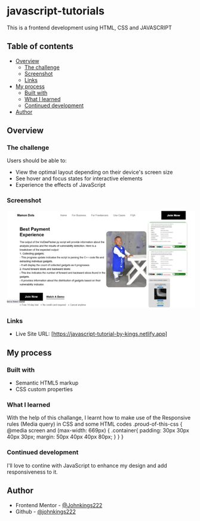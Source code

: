 # javascript-tutorials
This is a frontend development using HTML, CSS and JAVASCRIPT

## Table of contents

- [Overview](#overview)
  - [The challenge](#the-challenge)
  - [Screenshot](#screenshot)
  - [Links](#links)
- [My process](#my-process)
  - [Built with](#built-with)
  - [What I learned](#what-i-learned)
  - [Continued development](#continued-development)
- [Author](#author)

## Overview

### The challenge

Users should be able to:

- View the optimal layout depending on their device's screen size
- See hover and focus states for interactive elements
- Experience the effects of JavaScript

### Screenshot
![](/Image/Screenshot%202023-06-30%20at%2018-01-32%20Animated%20Webpage.png)

### Links
- Live Site URL: [https://javascript-tutorial-by-kings.netlify.app]

## My process

### Built with

- Semantic HTML5 markup
- CSS custom properties

### What I learned
With the help of this challange, I learnt how to make use of the Responsive rules (Media query) in CSS and some 
HTML codes
.proud-of-this-css {
  @media screen and (max-width: 669px) {
    .container{
        padding: 30px 30px 40px 30px;
        margin: 50px 40px 40px 80px;
    }
  }
}

### Continued development
I'll love to contine with JavaScript to enhance my design and add responsiveness to it.

## Author
- Frontend Mentor - [@Johnkings222](https://www.frontendmentor.io/profile/Johnkings222)
- Github - [@johnkings222](https://www.github.com/Johnkings222)
